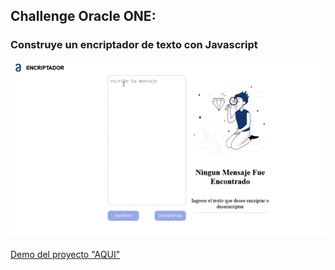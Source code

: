 ## Challenge Oracle ONE:
### Construye un encriptador de texto con Javascript

<img src="./assets/desingn.gif">

[Demo del proyecto "AQUI"](https://encriptador-texto-j.netlify.app/)
</br></br></br>


